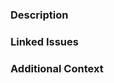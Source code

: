 <!-- DO NOT IGNORE THE TEMPLATE!

Thank you for contributing!

Before submitting the PR, please make sure you do the following:

- Read the [Contributing Guide](https://github.com/vexip-ui/vexip-ui/blob/main/CONTRIBUTING.md).
- Check that there isn't already a PR that solves the problem the same way to avoid creating a duplicate.
- Provide a description in this PR that addresses **what** the PR is solving, or reference the issue that it solves (e.g. `fixes #123`).
- Ideally, include relevant tests that fail without this PR but pass with it.

-->

### Description

<!-- Clear and concise description of what the PR is solving. -->

### Linked Issues

<!-- Fix #123. Fix #666. -->

### Additional Context

<!-- Any other context or screenshots about the PR here. -->
